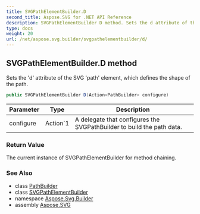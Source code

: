 ```yaml
---
title: SVGPathElementBuilder.D
second_title: Aspose.SVG for .NET API Reference
description: SVGPathElementBuilder D method. Sets the d attribute of the SVG path element which defines the shape of the path
type: docs
weight: 20
url: /net/aspose.svg.builder/svgpathelementbuilder/d/
---
```

## SVGPathElementBuilder.D method

Sets the 'd' attribute of the SVG 'path' element, which defines the shape of the path.

```csharp
public SVGPathElementBuilder D(Action<PathBuilder> configure)
```

| Parameter | Type | Description |
| --- | --- | --- |
| configure | Action`1 | A delegate that configures the SVGPathBuilder to build the path data. |

### Return Value

The current instance of SVGPathElementBuilder for method chaining.

### See Also

* class [PathBuilder](../../pathbuilder/)
* class [SVGPathElementBuilder](../)
* namespace [Aspose.Svg.Builder](../../../aspose.svg.builder/)
* assembly [Aspose.SVG](../../../)
